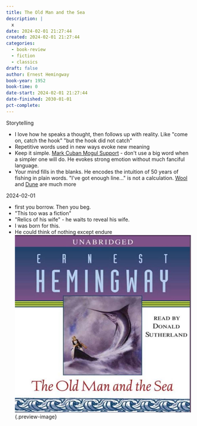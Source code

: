 ```yaml
---
title: The Old Man and the Sea
description: |
  x
date: 2024-02-01 21:27:44
created: 2024-02-01 21:27:44
categories:
  - book-review
  - fiction
  - classics
draft: false
author: Ernest Hemingway
book-year: 1952
book-time: 0
date-start: 2024-02-01 21:27:44
date-finished: 2030-01-01
pct-complete:
---
```

Storytelling
- I love how he speaks a thought, then follows up with reality. Like "come on, catch the hook" "but the hook did not catch"
- Repetitive words used in new ways evoke new meaning
- Keep it simple. [Mark Cuban Mogul Support](../posts/mark-cuban-mogul-support.md) - don't use a big word when a simpler one will do. He evokes strong emotion without much fanciful language. 
- Your mind fills in the blanks. He encodes the intuition of 50 years of fishing in plain words. "I've got enough line..." is not a calculation. [Wool](wool.md) and [Dune](dune.md) are much more 


2024-02-01
- first you borrow. Then you beg. 
- "This too was a fiction"
- "Relics of his wife" - he waits to reveal his wife. 
- I was born for this. 
- He could think of nothing except endure
![The Old Man and The Sea](../img/book-the-old-man-and-the-sea.jpeg){.preview-image}

